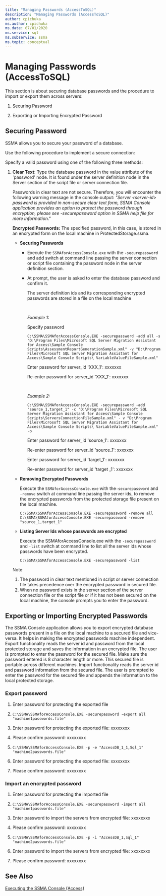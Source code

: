```yaml
---
title: "Managing Passwords (AccessToSQL)"
description: "Managing Passwords (AccessToSQL)"
author: cpichuka
ms.author: cpichuka
ms.date: 07/01/2020
ms.service: sql
ms.subservice: ssma
ms.topic: conceptual
---
```

# Managing Passwords (AccessToSQL)
This section is about securing database passwords and the procedure to import or export them across servers:  
  
1.  Securing Password  
  
2.  Exporting or Importing Encrypted Password  
  
## Securing Password  
SSMA allows you to secure your password of a database.  
  
Use the following procedure to implement a secure connection:  
  
Specify a valid password using one of the following three methods:  
  
1.  **Clear Text:** Type the database password in the value attribute of the 'password' node. It is found under the server definition node in the Server section of the script file or server connection file.  
  
    Passwords in clear text are not secure. Therefore, you will encounter the following warning message in the console output: *"Server &lt;server-id&gt; password is provided in non-secure clear text form, SSMA Console application provides an option to protect the password through encryption, please see -securepassword option in SSMA help file for more information."*  
  
    **Encrypted Passwords:** The specified password, in this case, is stored in an encrypted form on the local machine in ProtectedStorage.ssma.  
  
    -   **Securing Passwords**  
  
        -   Execute the `SSMAforAccessConsole.exe` with the `-securepassword` and add switch at command line passing the server connection or script file containing the password node in the server definition section.  
  
        -   At prompt, the user is asked to enter the database password and confirm it.  
  
            The server definition ids and its corresponding encrypted passwords are stored in a file on the local machine  

            &nbsp;

            _Example 1:_
            
            Specify password

            ```console
            C:\SSMA\SSMAforAccessConsole.EXE -securepassword -add all -s "D:\Program Files\Microsoft SQL Server Migration Assistant for Access\Sample Console Scripts\AssessmentReportGenerationSample.xml" -v "D:\Program Files\Microsoft SQL Server Migration Assistant for Access\Sample Console Scripts\ VariableValueFileSample.xml"
            ```

            Enter password for server_id 'XXX_1': xxxxxxx
                
            Re-enter password for server_id 'XXX_1': xxxxxxx  

            &nbsp;

            _Example 2:_

            ```console
            C:\SSMA\SSMAforAccessConsole.EXE -securepassword -add "source_1,target_1" -c "D:\Program Files\Microsoft SQL Server Migration Assistant for Access\Sample Console Scripts\ServersConnectionFileSample.xml" - v "D:\Program Files\Microsoft SQL Server Migration Assistant for Access\Sample Console Scripts\ VariableValueFileSample.xml" -o
            ```

            Enter password for server_id 'source_1': xxxxxxx
                
            Re-enter password for server_id 'source_1': xxxxxxx
                
            Enter password for server_id 'target_1': xxxxxxx
                
            Re-enter password for server_id 'target _1': xxxxxxx  
  
    -   **Removing Encrypted Passwords**  
  
        Execute the `SSMAforAccessConsole.exe` with the`-securepassword` and `-remove` switch at command line passing the server ids, to remove the encrypted passwords from the protected storage file present on the local machine.  

        ```console
        C:\SSMA\SSMAforAccessConsole.EXE -securepassword -remove all
        C:\SSMA\SSMAforAccessConsole.EXE -securepassword -remove "source_1,target_1"
        ```
  
    -   **Listing Server Ids whose passwords are encrypted**  
  
        Execute the SSMAforAccessConsole.exe with the `-securepassword` and `-list` switch at command line to list all the server ids whose passwords have been encrypted.  

        ```console
        C:\SSMA\SSMAforAccessConsole.EXE -securepassword -list
        ```
  
    > [!NOTE]  
    > 1.  The password in clear text mentioned in script or server connection file takes precedence over the encrypted password in secured file.  
    > 2.  When no password exists in the server section of the server connection file or the script file or if it has not been secured on the local machine, the console prompts you to enter the password.  
  
## Exporting or Importing Encrypted Passwords  
The SSMA Console application allows you to export encrypted database passwords present in a file on the local machine to a secured file and vice-versa. It helps in making the encrypted passwords machine independent. Export functionality reads the server id and password from the local protected storage and saves the information in an encrypted file. The user is prompted to enter the password for the secured file. Make sure the password entered is 8 character length or more. This secured file is portable across different machines. Import functionality reads the server id and password information from the secured file. The user is prompted to enter the password for the secured file and appends the information to the local protected storage.  

### Export password

1. Enter password for protecting the exported file

2. `C:\SSMA\SSMAforAccessConsole.EXE -securepassword -export all "machine1passwords.file"`

3. Enter password for protecting the exported file: xxxxxxxx

4. Please confirm password: xxxxxxxx

5. `C:\SSMA\SSMAforAccessConsole.EXE -p -e "AccessDB_1_1,Sql_1" "machine2passwords.file"`

6. Enter password for protecting the exported file: xxxxxxxx

7. Please confirm password: xxxxxxxx  

### Import an encrypted password

1. Enter password for protecting the imported file

2. `C:\SSMA\SSMAforAccessConsole.EXE -securepassword -import all "machine1passwords.file"`

3. Enter password to import the servers from encrypted file: xxxxxxxx

4. Please confirm password: xxxxxxxx

5. `C:\SSMA\SSMAforAccessConsole.EXE -p -i "AccessDB_1,Sql_1" "machine2passwords.file"`

6. Enter password to import the servers from encrypted file: xxxxxxxx

7. Please confirm password: xxxxxxxx  

## See Also  
[Executing the SSMA Console (Access)](./executing-the-ssma-console-accesstosql.md)  
